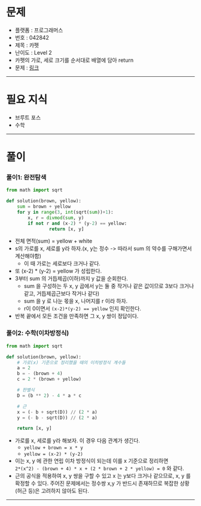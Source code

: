 # 문제
- 플랫폼 : 프로그래머스
- 번호 : 042842
- 제목 : 카펫
- 난이도 : Level 2
- 카펫의 가로, 세로 크기를 순서대로 배열에 담아 return
- 문제 : <a href="https://school.programmers.co.kr/learn/courses/30/lessons/42842" target="_blank">링크</a>

---

# 필요 지식
- 브루트 포스
- 수학

---

# 풀이

### 풀이1: 완전탐색
```python
from math import sqrt

def solution(brown, yellow):
    sum = brown + yellow
    for y in range(3, int(sqrt(sum))+1):
        x, r = divmod(sum, y)
        if not r and (x-2) * (y-2) == yellow:
                return [x, y]
```
- 전체 면적(sum) = yellow + white
- s의 가로를 x, 세로를 y라 하자.(x, y는 정수 -> 따라서 sum 의 약수를 구해가면서 계산해야함)
  - 이 때 가로는 세로보다 크거나 같다.
- 또 (x-2) * (y-2) = yellow 가 성립한다.
- 3부터 sum 의 거듭제곱(이하)까지 y 값을 순회한다.
  - sum 을 구성하는 두 x, y 곱에서 y는 둘 중 작거나 같은 값이므로 3보다 크거나 같고, 거듭제곱근보다 작거나 같다)
  - sum 을 y 로 나눈 몫을 x, 나머지를 r 이라 하자.
  - r이 0이면서 `(x-2)*(y-2) == yellow` 인지 확인한다.
- 반복 끝에서 모든 조건을 만족하면 그 x, y 쌍이 정답이다.

### 풀이2: 수학(이차방정식)
```python
from math import sqrt

def solution(brown, yellow):
    # 가로(x) 기준으로 정리했을 때의 이차방정식 계수들
    a = 2
    b = - (brown + 4)
    c = 2 * (brown + yellow)

    # 판별식
    D = (b ** 2) - 4 * a * c

    # 근
    x = (- b + sqrt(D)) // (2 * a)
    y = (- b - sqrt(D)) // (2 * a)

    return [x, y]
```
- 가로를 x, 세로를 y라 해보자. 이 경우 다음 관계가 생긴다.
  - `yellow + brown = x * y`
  - `yellow = (x-2) * (y-2)`
- 이는 x, y 에 관한 연립 이차 방정식이 되는데 이를 x 기준으로 정리하면  
  `2*(x^2) - (brown + 4) * x + (2 * brown + 2 * yellow) = 0` 와 같다.
- 근의 공식을 적용하여 x, y 쌍을 구할 수 있고 x 는 y보다 크거나 같으므로, x, y 를 확정할 수 있다.
  주어진 문제에서는 정수쌍 x,y 가 반드시 존재하므로 복잡한 상황(허근 등)은 고려하지 않아도 된다.

---
